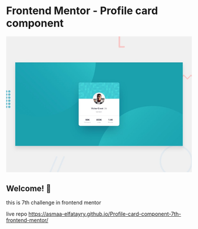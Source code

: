 # Frontend Mentor - Profile card component

![Design preview for the Profile card component coding challenge](./design/desktop-preview.jpg)

## Welcome! 👋

this is 7th challenge in frontend mentor

live repo https://asmaa-elfatayry.github.io/Profile-card-component-7th-frontend-mentor/
